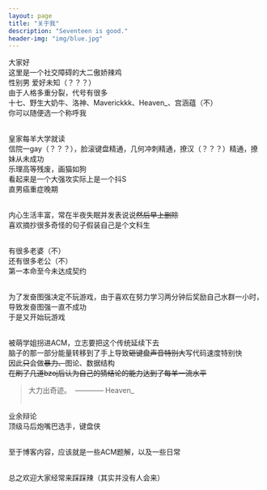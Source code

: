 ```yaml
---
layout: page
title: "关于我"
description: "Seventeen is good." 
header-img: "img/blue.jpg"
---
```


大家好                
这里是一个社交障碍的大二傲娇辣鸡 <br />
性别男 爱好未知（？？？）<br />
由于人格多重分裂，代号有很多<br />
十七、野生大奶牛、洛神、Maverickkk、Heaven_、宫涵蕴（不）<br />
你可以随便选一个称呼我<br /><br />

皇家每羊大学就读<br />
信院一gay（？？？），脸滚键盘精通，几何冲刺精通，撩汉（？？？）精通，撩妹从未成功<br />
乐理高等残废，画猫如狗<br />
看起来是一个大强攻实际上是一个抖S<br />
直男癌重症晚期<br /><br />



内心生活丰富，常在半夜失眠并发表说说<del>然后早上删除</del><br />
喜欢摘抄很多奇怪的句子假装自己是个文科生<br /><br />



有很多老婆（不）<br />
还有很多老公（不）<br />
第一本命至今未达成契约<br /><br />


为了发奋图强决定不玩游戏，由于喜欢在努力学习两分钟后奖励自己水群一小时，导致发奋图强一直不成功<br />
于是又开始玩游戏<br /><br />



被萌学姐拐进ACM，立志要把这个传统延续下去<br />
脑子的那一部分能量转移到了手上导致<del>砸键盘声音特别大</del>写代码速度特别快<br />
因此<del>只</del>会做<del>暴力、</del>图论、数据结构<br />
<del>在刷了几道bzoj后认为自己的猜结论的能力达到了每羊一流水平</del><br />

> 大力出奇迹。  ———— Heaven_ <br /><br />




业余辩论<br />
顶级马后炮嘴巴选手，键盘侠<br /><br />


至于博客内容，应该就是一些ACM题解，以及一些日常<br /><br />



总之欢迎大家经常来踩踩辣（其实并没有人会来）<br />






